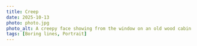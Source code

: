 ```yaml
---
title: Creep
date: 2025-10-13
photo: photo.jpg
photo_alt: A creepy face showing from the window on an old wood cabin
tags: [Boring lines, Portrait]
---
```

